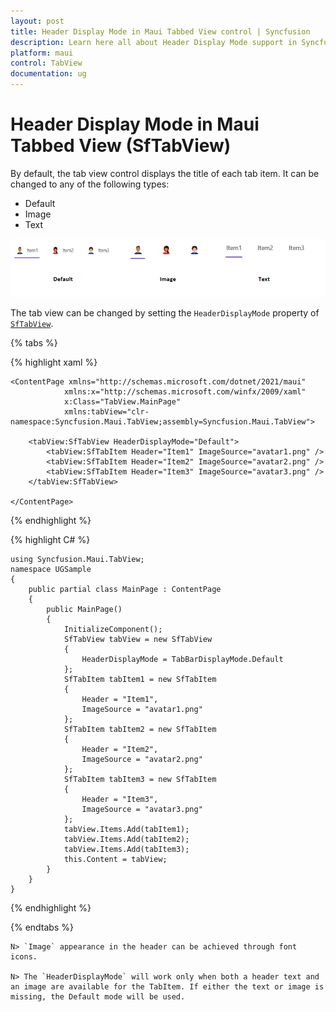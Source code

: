 ```yaml
---
layout: post
title: Header Display Mode in Maui Tabbed View control | Syncfusion
description: Learn here all about Header Display Mode support in Syncfusion Maui Tabbed View (SfTabView) control and more.
platform: maui
control: TabView
documentation: ug
---
```


# Header Display Mode in Maui Tabbed View (SfTabView)

By default, the tab view control displays the title of each tab item. It can be changed to any of the following types:

* Default
* Image
* Text

![Image for HeaderDisplayMode](images/Header-Display-Mode.png)

The tab view can be changed by setting the `HeaderDisplayMode` property of [`SfTabView`](https://help.syncfusion.com/cr/maui/Syncfusion.Maui.TabView.html).

{% tabs %}

{% highlight xaml %}

    <ContentPage xmlns="http://schemas.microsoft.com/dotnet/2021/maui"
                xmlns:x="http://schemas.microsoft.com/winfx/2009/xaml"
                x:Class="TabView.MainPage"
                xmlns:tabView="clr-namespace:Syncfusion.Maui.TabView;assembly=Syncfusion.Maui.TabView">

        <tabView:SfTabView HeaderDisplayMode="Default">
            <tabView:SfTabItem Header="Item1" ImageSource="avatar1.png" />
            <tabView:SfTabItem Header="Item2" ImageSource="avatar2.png" />
            <tabView:SfTabItem Header="Item3" ImageSource="avatar3.png" />
        </tabView:SfTabView>

    </ContentPage>

{% endhighlight %}

{% highlight C# %}

    using Syncfusion.Maui.TabView;
    namespace UGSample
    {
        public partial class MainPage : ContentPage
        {          
            public MainPage()
            {
                InitializeComponent();
                SfTabView tabView = new SfTabView
                {
                    HeaderDisplayMode = TabBarDisplayMode.Default
                };
                SfTabItem tabItem1 = new SfTabItem
                {
                    Header = "Item1",
                    ImageSource = "avatar1.png"
                };
                SfTabItem tabItem2 = new SfTabItem
                {
                    Header = "Item2",
                    ImageSource = "avatar2.png"
                };
                SfTabItem tabItem3 = new SfTabItem
                {
                    Header = "Item3",
                    ImageSource = "avatar3.png"
                };
                tabView.Items.Add(tabItem1);
                tabView.Items.Add(tabItem2);
                tabView.Items.Add(tabItem3);
                this.Content = tabView;
            }
        }
    }

{% endhighlight %}

{% endtabs %}

    N> `Image` appearance in the header can be achieved through font icons.

    N> The `HeaderDisplayMode` will work only when both a header text and an image are available for the TabItem. If either the text or image is missing, the Default mode will be used.


